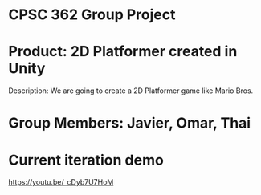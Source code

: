 # CPSC 362 Group Project
# Product: 2D Platformer created in Unity
Description: We are going to create a 2D Platformer game like Mario Bros.
# Group Members: Javier, Omar, Thai
# Current iteration demo
https://youtu.be/_cDyb7U7HoM
